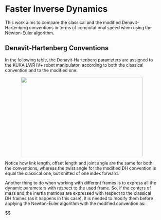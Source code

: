 # Faster Inverse Dynamics
This work aims to compare the classical and the modified Denavit-Hartenberg conventions in terms of computational speed when using the Newton-Euler algorithm.

## Denavit-Hartenberg Conventions
In the following table, the Denavit-Hartenberg parameters are assigned to the KUKA LWR IV+ robot manipulator, according to both the classical convention and to the modified one.

<p align="center"> <img width="400" height="260" src="https://user-images.githubusercontent.com/62264708/83118269-71badc00-a0ce-11ea-8b11-095c200efd5c.PNG"> </p>

Notice how link length, offset length and joint angle are the same for both the conventions, whereas the twist angle for the modified DH convention is equal the classical one, but shifted of one index forward.

Another thing to do when working with different frames is to express all the dynamic parameters with respect to the used frame. So, if the centers of mass and the inertia matrices are expressed with respect to the classical DH frames (as it happens in this case), it is needed to modify them before applying the Newton-Euler algorithm with the modified convention as:

$$
$$
$$
